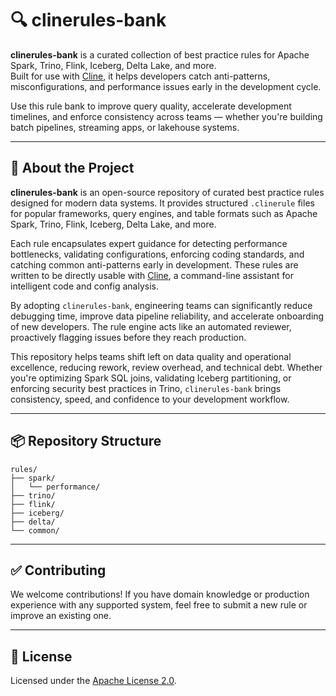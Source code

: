 # 🔍 clinerules-bank

**clinerules-bank** is a curated collection of best practice rules for Apache Spark, Trino, Flink, Iceberg, Delta Lake, and more.  
Built for use with [Cline](https://github.com/cline/cline), it helps developers catch anti-patterns, misconfigurations, and performance issues early in the development cycle.

Use this rule bank to improve query quality, accelerate development timelines, and enforce consistency across teams — whether you're building batch pipelines, streaming apps, or lakehouse systems.

---

## 🧠 About the Project

**clinerules-bank** is an open-source repository of curated best practice rules designed for modern data systems. It provides structured `.clinerule` files for popular frameworks, query engines, and table formats such as Apache Spark, Trino, Flink, Iceberg, Delta Lake, and more.

Each rule encapsulates expert guidance for detecting performance bottlenecks, validating configurations, enforcing coding standards, and catching common anti-patterns early in development. These rules are written to be directly usable with [Cline](https://github.com/cline/cline), a command-line assistant for intelligent code and config analysis.

By adopting `clinerules-bank`, engineering teams can significantly reduce debugging time, improve data pipeline reliability, and accelerate onboarding of new developers. The rule engine acts like an automated reviewer, proactively flagging issues before they reach production.

This repository helps teams shift left on data quality and operational excellence, reducing rework, review overhead, and technical debt. Whether you're optimizing Spark SQL joins, validating Iceberg partitioning, or enforcing security best practices in Trino, `clinerules-bank` brings consistency, speed, and confidence to your development workflow.

---

## 📦 Repository Structure

```text
rules/
├── spark/
│   └── performance/
├── trino/
├── flink/
├── iceberg/
├── delta/
└── common/
```
---

## ✅ Contributing

We welcome contributions! If you have domain knowledge or production experience with any supported system, feel free to submit a new rule or improve an existing one.  

---

## 📄 License

Licensed under the [Apache License 2.0](https://www.apache.org/licenses/LICENSE-2.0).
